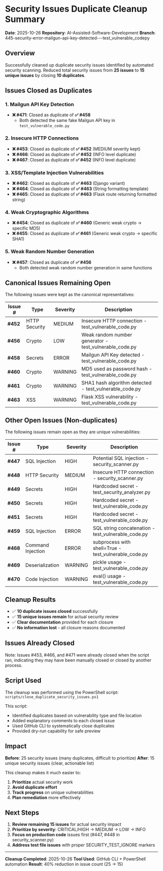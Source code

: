 # Security Issues Duplicate Cleanup Summary

**Date**: 2025-10-26
**Repository**: AI-Assisted-Software-Development
**Branch**: 445-security-error-mailgun-api-key-detected---test_vulnerable_codepy

## Overview

Successfully cleaned up duplicate security issues identified by automated security scanning. Reduced total security issues from **25 issues** to **15 unique issues** by closing **10 duplicates**.

## Issues Closed as Duplicates

### 1. Mailgun API Key Detection

- **❌ #471**: Closed as duplicate of **✅ #458**
  - Both detected the same fake Mailgun API key in `test_vulnerable_code.py`

### 2. Insecure HTTP Connections

- **❌ #453**: Closed as duplicate of **✅ #452** (MEDIUM severity kept)
- **❌ #466**: Closed as duplicate of **✅ #452** (INFO level duplicate)
- **❌ #467**: Closed as duplicate of **✅ #452** (INFO level duplicate)

### 3. XSS/Template Injection Vulnerabilities

- **❌ #462**: Closed as duplicate of **✅ #463** (Django variant)
- **❌ #464**: Closed as duplicate of **✅ #463** (String formatting template)
- **❌ #465**: Closed as duplicate of **✅ #463** (Flask route returning formatted string)

### 4. Weak Cryptographic Algorithms

- **❌ #454**: Closed as duplicate of **✅ #460** (Generic weak crypto → specific MD5)
- **❌ #455**: Closed as duplicate of **✅ #461** (Generic weak crypto → specific SHA1)

### 5. Weak Random Number Generation

- **❌ #457**: Closed as duplicate of **✅ #456**
  - Both detected weak random number generation in same functions

## Canonical Issues Remaining Open

The following issues were kept as the canonical representatives:

| Issue #  | Type          | Severity | Description                                            |
| -------- | ------------- | -------- | ------------------------------------------------------ |
| **#452** | HTTP Security | MEDIUM   | Insecure HTTP connection - test_vulnerable_code.py     |
| **#456** | Crypto        | LOW      | Weak random number generator - test_vulnerable_code.py |
| **#458** | Secrets       | ERROR    | Mailgun API Key detected - test_vulnerable_code.py     |
| **#460** | Crypto        | WARNING  | MD5 used as password hash - test_vulnerable_code.py    |
| **#461** | Crypto        | WARNING  | SHA1 hash algorithm detected - test_vulnerable_code.py |
| **#463** | XSS           | WARNING  | Flask XSS vulnerability - test_vulnerable_code.py      |

## Other Open Issues (Non-duplicates)

The following issues remain open as they are unique vulnerabilities:

| Issue #  | Type              | Severity | Description                                          |
| -------- | ----------------- | -------- | ---------------------------------------------------- |
| **#447** | SQL Injection     | HIGH     | Potential SQL injection - security_scanner.py        |
| **#448** | HTTP Security     | MEDIUM   | Insecure HTTP connection - security_scanner.py       |
| **#449** | Secrets           | HIGH     | Hardcoded secret - test_security_analyzer.py         |
| **#450** | Secrets           | HIGH     | Hardcoded secret - test_vulnerable_code.py           |
| **#451** | Secrets           | HIGH     | Hardcoded secret - test_vulnerable_code.py           |
| **#459** | SQL Injection     | ERROR    | SQL string concatenation - test_vulnerable_code.py   |
| **#468** | Command Injection | ERROR    | subprocess with shell=True - test_vulnerable_code.py |
| **#469** | Deserialization   | WARNING  | pickle usage - test_vulnerable_code.py               |
| **#470** | Code Injection    | WARNING  | eval() usage - test_vulnerable_code.py               |

## Cleanup Results

- ✅ **10 duplicate issues closed** successfully
- ✅ **15 unique issues remain** for actual security review
- ✅ **Clear documentation** provided for each closure
- ✅ **No information lost** - all closure reasons documented

## Issues Already Closed

Note: Issues #453, #466, and #471 were already closed when the script ran, indicating they may have been manually closed or closed by another process.

## Script Used

The cleanup was performed using the PowerShell script:
`scripts/close_duplicate_security_issues.ps1`

This script:

- Identified duplicates based on vulnerability type and file location
- Added explanatory comments to each closed issue
- Used GitHub CLI to systematically close duplicates
- Provided dry-run capability for safe preview

## Impact

**Before**: 25 security issues (many duplicates, difficult to prioritize)
**After**: 15 unique security issues (clear, actionable list)

This cleanup makes it much easier to:

1. **Prioritize** actual security work
2. **Avoid duplicate effort**
3. **Track progress** on unique vulnerabilities
4. **Plan remediation** more effectively

## Next Steps

1. **Review remaining 15 issues** for actual security impact
2. **Prioritize by severity**: CRITICAL/HIGH → MEDIUM → LOW → INFO
3. **Focus on production code** issues first (#447, #448 in security_scanner.py)
4. **Address test file issues** with proper SECURITY_TEST_IGNORE markers

---

**Cleanup Completed**: 2025-10-26
**Tool Used**: GitHub CLI + PowerShell automation
**Result**: 40% reduction in issue count (25 → 15)
